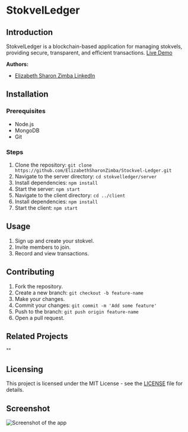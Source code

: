 # StokvelLedger

## Introduction
StokvelLedger is a blockchain-based application for managing stokvels, providing secure, transparent, and efficient transactions. [Live Demo](http://your-deployed-site.com)

**Authors:**
- [Elizabeth Sharon Zimba LinkedIn](https://www.linkedin.com/in/elizabeth-sharon-zimba-47b88b1aa)
## Installation
### Prerequisites
- Node.js
- MongoDB
- Git

### Steps
1. Clone the repository: `git clone https://github.com/ElizabethSharonZimba/Stockvel-Ledger.git`
2. Navigate to the server directory: `cd stokvelledger/server`
3. Install dependencies: `npm install`
4. Start the server: `npm start`
5. Navigate to the client directory: `cd ../client`
6. Install dependencies: `npm install`
7. Start the client: `npm start`

## Usage
1. Sign up and create your stokvel.
2. Invite members to join.
3. Record and view transactions.

## Contributing
1. Fork the repository.
2. Create a new branch: `git checkout -b feature-name`
3. Make your changes.
4. Commit your changes: `git commit -m 'Add some feature'`
5. Push to the branch: `git push origin feature-name`
6. Open a pull request.

## Related Projects
""

## Licensing
This project is licensed under the MIT License - see the [LICENSE](LICENSE) file for details.

## Screenshot
![Screenshot of the app](screenshot.png)

